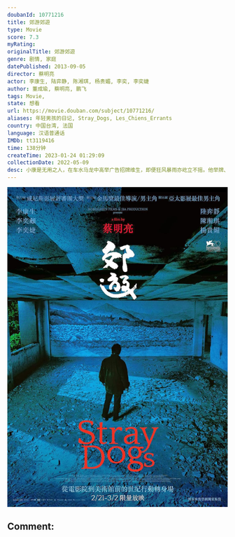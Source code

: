 ```yaml
---
doubanId: 10771216
title: 郊游郊遊
type: Movie
score: 7.3
myRating: 
originalTitle: 郊游郊遊
genre: 剧情, 家庭
datePublished: 2013-09-05
director: 蔡明亮
actor: 李康生, 陆弈静, 陈湘琪, 杨贵媚, 李奕, 李奕婕
author: 董成瑜, 蔡明亮, 鹏飞
tags: Movie, 
state: 想看
url: https://movie.douban.com/subject/10771216/
aliases: 年轻男孩的日记, Stray_Dogs, Les_Chiens_Errants
country: 中国台湾, 法国
language: 汉语普通话
IMDb: tt3119416
time: 138分钟
createTime: 2023-01-24 01:29:09
collectionDate: 2022-05-09
desc: 小康是无用之人，在车水马龙中高举广告招牌维生，即便狂风暴雨亦屹立不摇。他举牌、点烟、尿尿，再举牌、点烟、尿尿，任车阵喧嚣从身旁呼啸而过。小康的生命中只有两个孩子，他们一起吃饭、一起刷牙、一起更衣，一起...
---
```


![image](assets/p2169400587.jpg)

Comment: 
---

